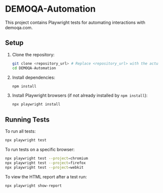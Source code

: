 # DEMOQA-Automation

This project contains Playwright tests for automating interactions with demoqa.com.

## Setup

1. Clone the repository:
   ```bash
   git clone <repository_url> # Replace <repository_url> with the actual URL
   cd DEMOQA-Automation
   ```
2. Install dependencies:
   ```bash
   npm install
   ```
3. Install Playwright browsers (if not already installed by `npm install`):
    ```bash
    npx playwright install
    ```

## Running Tests

To run all tests:
```bash
npx playwright test
```

To run tests on a specific browser:
```bash
npx playwright test --project=chromium
npx playwright test --project=firefox
npx playwright test --project=webkit
```

To view the HTML report after a test run:
```bash
npx playwright show-report
```